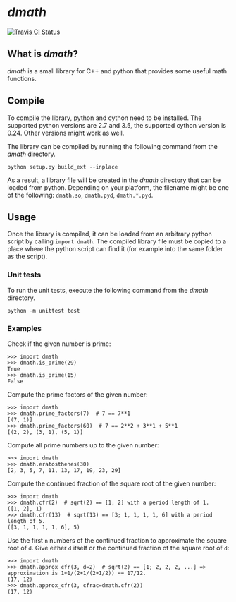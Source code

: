 # *dmath*

[![Travis CI Status](https://travis-ci.org/dagophil/dmath.svg?branch=master)](https://travis-ci.org/dagophil/dmath)

## What is *dmath*?

*dmath* is a small library for C++ and python that provides some useful math functions.

## Compile

To compile the library, python and cython need to be installed. The supported python versions are 2.7 and 3.5, the
supported cython version is 0.24. Other versions might work as well.

The library can be compiled by running the following command from the *dmath* directory.
```
python setup.py build_ext --inplace
```
As a result, a library file will be created in the *dmath* directory that can be loaded from python. Depending on your
platform, the filename might be one of the following: `dmath.so`, `dmath.pyd`, `dmath.*.pyd`.

## Usage

Once the library is compiled, it can be loaded from an arbitrary python script by calling `import dmath`. The compiled library file must be copied
to a place where the python script can find it (for example into the same folder as the script).

### Unit tests

To run the unit tests, execute the following command from the *dmath* directory.
```
python -m unittest test
```

### Examples

Check if the given number is prime:
```
>>> import dmath
>>> dmath.is_prime(29)
True
>>> dmath.is_prime(15)
False
```
Compute the prime factors of the given number:
```
>>> import dmath
>>> dmath.prime_factors(7)  # 7 == 7**1
[(7, 1)]
>>> dmath.prime_factors(60)  # 7 == 2**2 + 3**1 + 5**1
[(2, 2), (3, 1), (5, 1)]
```
Compute all prime numbers up to the given number:
```
>>> import dmath
>>> dmath.eratosthenes(30)
[2, 3, 5, 7, 11, 13, 17, 19, 23, 29]
```
Compute the continued fraction of the square root of the given number:
```
>>> import dmath
>>> dmath.cfr(2)  # sqrt(2) == [1; 2] with a period length of 1.
([1, 2], 1)
>>> dmath.cfr(13)  # sqrt(13) == [3; 1, 1, 1, 1, 6] with a period length of 5.
([3, 1, 1, 1, 1, 6], 5)
```
Use the first `n` numbers of the continued fraction to approximate the square root of `d`. Give either `d` itself or
the continued fraction of the square root of `d`:
```
>>> import dmath
>>> dmath.approx_cfr(3, d=2)  # sqrt(2) == [1; 2, 2, 2, ...] => approximation is 1+1/(2+1/(2+1/2)) == 17/12.
(17, 12)
>>> dmath.approx_cfr(3, cfrac=dmath.cfr(2))
(17, 12)
```
